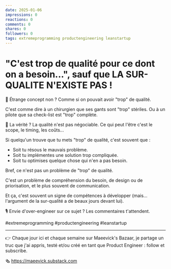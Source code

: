 ```yaml
---
date: 2025-01-06
impressions: 0
reactions: 0
comments: 0
shares: 0
followers: 0
tags: extremeprogramming productengineering leanstartup
---
```


# "C'est trop de qualité pour ce dont on a besoin...", sauf que LA SUR-QUALITE N'EXISTE PAS !

🤔 Étrange concept non ? Comme si on pouvait avoir "trop" de qualité.

C'est comme dire à un chirurgien que ses gants sont "trop" stériles.
Ou à un pilote que sa check-list est "trop" complète.

🫣 La vérité ? La qualité n'est pas négociable. Ce qui peut l'être c'est le scope, le timing, les coûts...

Si quelqu'un trouve que tu mets "trop" de qualité, c'est souvent que :

- Soit tu résous le mauvais problème.
- Soit tu implémentes une solution trop compliquée.
- Soit tu optimises quelque chose qui n'en a pas besoin.

Bref, ce n'est pas un problème de "trop" de qualité.

C'est un problème de compréhension du besoin, de design ou de priorisation, et le plus souvent de communication.

Et ça, c'est souvent un signe de compétences à développer (mais... l'argument de la sur-qualité a de beaux jours devant lui).

🎙️ Envie d'over-engineer sur ce sujet ? Les commentaires t'attendent.

#extremeprogramming #productengineering #leanstartup

---

👉 Chaque jour ici et chaque semaine sur Maeevick's Bazaar, je partage un truc que j'ai appris, testé et/ou créé en tant que Product Engineer : follow et subscribe.

🗞️ https://maeevick.substack.com
